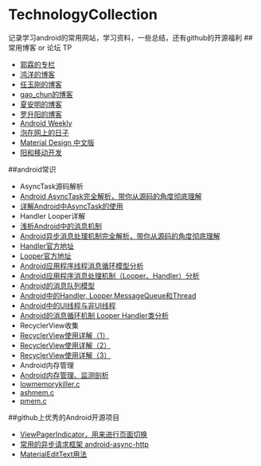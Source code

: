# TechnologyCollection
记录学习android的常用网站，学习资料，一些总结，还有github的开源福利
##常用博客 or 论坛 TP
- [郭霖的专栏](http://blog.csdn.net/guolin_blog/)
- [鸿洋的博客](http://blog.csdn.net/lmj623565791/)
- [任玉刚的博客](http://blog.csdn.net/singwhatiwanna)
- [gao_chun的博客](http://blog.csdn.net/gao_chun/article/)
- [夏安明的博客](http://blog.csdn.net/xiaanming)
- [罗升阳的博客](http://blog.csdn.net/luoshengyang/)
- [Android Weekly](http://androidweekly.net/)
- [泡在网上的日子](http://www.jcodecraeer.com/)
- [Material Design 中文版](http://wiki.jikexueyuan.com/project/material-design/patterns/promoted-actions.html)
- [阳和移动开发](http://www.mobile-open.com/)

##android常识
- AsyncTask源码解析
 - [Android AsyncTask完全解析，带你从源码的角度彻底理解](http://blog.csdn.net/guolin_blog/article/details/11711405)
 - [详解Android中AsyncTask的使用](http://blog.csdn.net/liuhe688/article/details/6532519)
- Handler Looper详解
 - [浅析Android中的消息机制](http://blog.csdn.net/liuhe688/article/details/6407225)
 - [Android异步消息处理机制完全解析，带你从源码的角度彻底理解](http://blog.csdn.net/guolin_blog/article/details/9991569)
 - [Handler官方地址](http://developer.android.com/reference/android/os/Handler.html)
 - [Looper官方地址](http://developer.android.com/reference/android/os/Looper.html)
 - [Android应用程序线程消息循环模型分析](http://blog.csdn.net/luoshengyang/article/details/6905587)
 - [Android应用程序消息处理机制（Looper、Handler）分析](http://blog.csdn.net/luoshengyang/article/details/6817933)
 - [Android的消息队列模型](http://www.cnblogs.com/ghj1976/archive/2011/05/06/2038469.html)
 - [Android中的Handler, Looper,MessageQueue和Thread](http://www.cnblogs.com/xirihanlin/archive/2011/04/11/2012746.html)
 - [Android中的UI线程与非UI线程](http://www.cnblogs.com/mengdd/p/3418780.html)
 - [Android的消息循环机制 Looper Handler类分析](http://www.cnblogs.com/mengdd/p/3601294.html)
- RecyclerView收集
 - [RecyclerView使用详解（1）](http://frank-zhu.github.io/android/2015/01/16/android-recyclerview-part-1/)
 - [RecyclerView使用详解（2）](http://frank-zhu.github.io/android/2015/02/25/android-recyclerview-part-2/)
 - [RecyclerView使用详解（3）](http://frank-zhu.github.io/android/2015/02/26/android-recyclerview-part-3/)
-  Android内存管理
 - [Android内存管理、监测剖析](http://blog.csdn.net/anlegor/article/details/23398785)
 - [lowmemorykiller.c](https://android.googlesource.com/kernel/msm/+/android-6.0.1_r0.9/drivers/staging/android/lowmemorykiller.c)
 - [ashmem.c](https://android.googlesource.com/kernel/common.git/+/android-3.4/drivers/staging/android/ashmem.c)
 - [pmem.c](https://android.googlesource.com/kernel/msm.git/+/511b239792d76efc7456ef92735a1257c95eac44/drivers/misc/pmem.c)
 
##github上优秀的Android开源项目
- [ViewPagerIndicator，用来进行页面切换](https://github.com/JakeWharton/ViewPagerIndicator)
- [常用的异步请求框架 android-async-http](https://github.com/loopj/android-async-http)
- [MaterialEditText](https://github.com/rengwuxian/MaterialEditText)[用法](http://www.rengwuxian.com/post/materialedittext)
